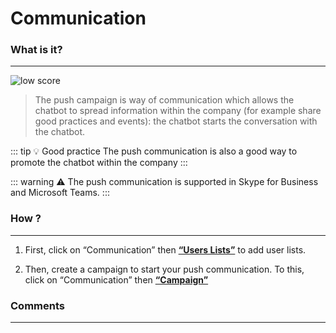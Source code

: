# Communication

### What is it?
---
<div class="image_center">
  <img :src="$withBase('/assets/img/en/communication/communication1.png')" alt="low score">
</div>



>The push campaign is way of communication which allows the chatbot to spread information within the company (for example share good practices and events):
the chatbot starts the conversation with the chatbot.  
  

::: tip 💡 Good practice
The push communication is also a good way to promote the chatbot within the company
:::

::: warning ⚠️
The push communication is supported in Skype for Business and Microsoft Teams.
:::

### How ?
---

1) First, click on “Communication” then [**“Users Lists”**](/en/chatbot/communication/user_lists.html) to add user lists.

2) Then, create a campaign to start your push communication. To this, click
on “Communication” then [**“Campaign”**](/en/chatbot/communication/campaign.html)


### Comments
---
<div id="disqus_thread"></div>

<script>

export default {
  mounted () {

    var disqus_config = function () {
      this.page.url = "https://docs.witivio.com";  // Replace PAGE_URL with your page's canonical URL variable
      this.page.identifier = "witivio_#37"; // Replace PAGE_IDENTIFIER with your page's unique identifier variable
    };

(function() { // DON'T EDIT BELOW THIS LINE
var d = document, s = d.createElement('script');
s.src = 'https://docs-witivio.disqus.com/embed.js';
s.setAttribute('data-timestamp', +new Date());
(d.head || d.body).appendChild(s);
})();
  }
}
</script>